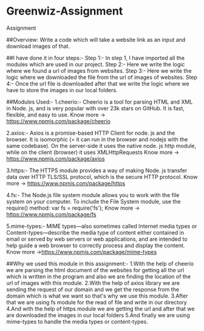 # Greenwiz-Assignment

   Assignment

##Overview:
Write a code which will take a website link as an input and download images of that.


##I have done it in four steps:-
Step 1:- In step 1, I have imported all the modules which are used in our project.
Step 2:- Here we write the logic where we found a url of images from websites.
Step 3:- Here we write the logic where we downloaded the file from the url of images of websites.
Step 4:-  Once the url file is downloaded after that we write the logic where we have to store the images in our local folders.

##Modules Used:-
1.cheerio:- Cheerio is a tool for parsing HTML and XML in Node. js, and is very popular with over 23k stars on GitHub. It is fast, flexible, and easy to use.
Know more → https://www.npmjs.com/package/cheerio

2.axios:- Axios is a promise-based HTTP Client for node. js and the browser. It is isomorphic (= it can run in the browser and nodejs with the same codebase). On the server-side it uses the native node. js http module, while on the client (browser) it uses XMLHttpRequests
Know more → https://www.npmjs.com/package/axios

3.https:- The HTTPS module provides a way of making Node. js transfer data over HTTP TLS/SSL protocol, which is the secure HTTP protocol.
Know more → https://www.npmjs.com/package/https

4.fs:- The Node.js file system module allows you to work with the file system on your computer. To include the File System module, use the require() method: var fs = require('fs');
Know more → https://www.npmjs.com/package/fs

5.mime-types:- MIME types—also sometimes called Internet media types or Content-types—describe the media type of content either contained in email or served by web servers or web applications, and are intended to help guide a web browser to correctly process and display the content.
Know more →https://www.npmjs.com/package/mime-types 


##Why we used this module in this assignment:-
1.With the help of cheerio we are parsing the html document of the websites for getting all the url which is written in the program and also we are finding the location of the url of  images with this module.
2.With the help of axios library we are sending the request of our domain and we get the response from the  domain which is what we want so that's why we use this module.
3.After that we are using fs module for the read of file and write in our directory 
4.And with the help of https module we are getting the url and after that we are downloaded the images in our local folders 
5.And finally we are using mime-types to handle the media types or content-types.


